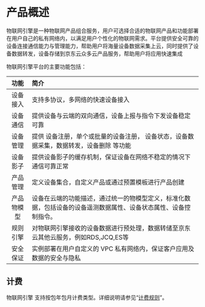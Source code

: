 # 产品概述

物联网引擎是一种物联网产品组合服务，用户可选择合适的物联网产品和功能部署在用户自己的私有网络内，以满足用户个性化的物联网需求。平台提供安全可靠的设备连接通信能力与管理能力，帮助用户将海量设备数据采集上云，同时提供了设备数据转发，设备存储到京东云众多云产品服务，帮助用户将应用快速集成

物联网引擎平台的主要功能包括：

|功能   | 简介    |
|:-: |:-|
|设备接入 |支持多协议，多网络的快速设备接入|
|设备通信|提供设备与云端的双向通信，设备上报与指令下发设备稳定可靠|
|设备管理 |提供 设备注册，单个或批量的设备注册， 设备状态，设备数据采集，数据转发，设备删除 等功能|
|设备影子 |提供设备影子的缓存机制，保证设备在网络不稳定的情况下通信可靠正常|
|产品管理 |定义设备集合，自定义产品或通过预置模板进行产品创建|
|产品物模型 |设备在云端的功能描述，通过统一的物模型定义，标准化数据，包括设备的设备遥测数据属性、设备状态属性、设备控制指令。|
|规则引擎|对物联网引擎接收的设备数据进行预处理，数据转储至京东云其他云服务，例如RDS,JCQ,ES等|
|安全保证|实例部署在用户自定义的 VPC 私有网络内，保证客户应用及数据的安全与隐私|




## 计费
物联网引擎 支持按包年包月计费类型。详细说明请参见“[计费规则](../Pricing/Billing-Rules.md)”。
